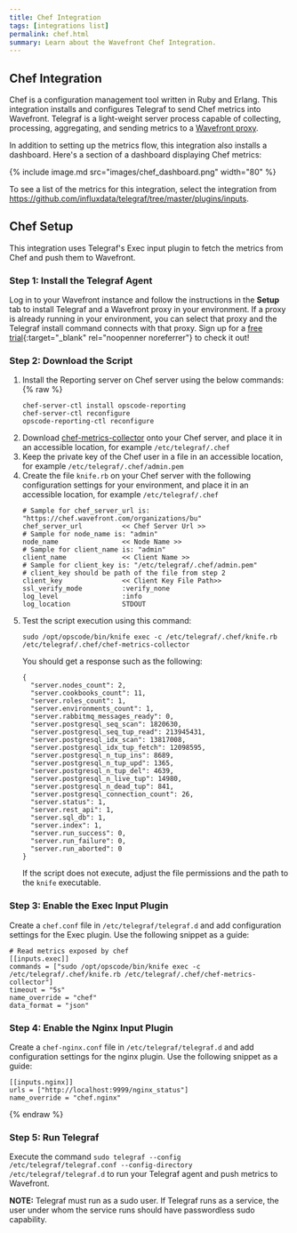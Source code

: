 ```yaml
---
title: Chef Integration
tags: [integrations list]
permalink: chef.html
summary: Learn about the Wavefront Chef Integration.
---
```

## Chef Integration

Chef is a configuration management tool written in Ruby and Erlang. This integration installs and configures Telegraf to send Chef metrics into Wavefront. Telegraf is a light-weight server process capable of collecting, processing, aggregating, and sending metrics to a [Wavefront proxy](https://docs.wavefront.com/proxies.html).

In addition to setting up the metrics flow, this integration also installs a dashboard. Here's a section of a dashboard displaying Chef metrics:

{% include image.md src="images/chef_dashboard.png" width="80" %}


To see a list of the metrics for this integration, select the integration from <https://github.com/influxdata/telegraf/tree/master/plugins/inputs>.
## Chef Setup

This integration uses Telegraf's Exec input plugin to fetch the metrics from Chef and push them to Wavefront.





### Step 1: Install the Telegraf Agent

Log in to your Wavefront instance and follow the instructions in the **Setup** tab to install Telegraf and a Wavefront proxy in your environment. If a proxy is already running in your environment, you can select that proxy and the Telegraf install command connects with that proxy. Sign up for a [free trial](http://wavefront.com/sign-up/?utm_source=docs.vmware.com&utm_medium=referral&utm_campaign=docs-front-page){:target="_blank" rel="noopenner noreferrer"} to check it out!

### Step 2: Download the Script

1. Install the Reporting server on Chef server using the below commands:{% raw %}
   ```
   chef-server-ctl install opscode-reporting
   chef-server-ctl reconfigure
   opscode-reporting-ctl reconfigure
   ```
2. Download [chef-metrics-collector](https://raw.githubusercontent.com/wavefrontHQ/integrations/master/chef/chef-metrics-collector) onto your Chef server, and place it in an accessible location, for example `/etc/telegraf/.chef`
3. Keep the private key of the Chef user in a file in an accessible location, for example `/etc/telegraf/.chef/admin.pem`
4. Create the file `knife.rb` on your Chef server with the following configuration settings for your environment, and place it in an accessible location, for example `/etc/telegraf/.chef`
   ```
   # Sample for chef_server_url is: "https://chef.wavefront.com/organizations/bu"
   chef_server_url          << Chef Server Url >>
   # Sample for node_name is: "admin"
   node_name                << Node Name >>
   # Sample for client_name is: "admin"
   client_name              << Client Name >>
   # Sample for client_key is: "/etc/telegraf/.chef/admin.pem"
   # client_key should be path of the file from step 2
   client_key               << Client Key File Path>>
   ssl_verify_mode          :verify_none
   log_level                :info
   log_location             STDOUT
   ```
5. Test the script execution using this command:
    ```
    sudo /opt/opscode/bin/knife exec -c /etc/telegraf/.chef/knife.rb /etc/telegraf/.chef/chef-metrics-collector
    ```
    You should get a response such as the following:
    ```
    {
      "server.nodes_count": 2,
      "server.cookbooks_count": 11,
      "server.roles_count": 1,
      "server.environments_count": 1,
      "server.rabbitmq_messages_ready": 0,
      "server.postgresql_seq_scan": 1820630,
      "server.postgresql_seq_tup_read": 213945431,
      "server.postgresql_idx_scan": 13817008,
      "server.postgresql_idx_tup_fetch": 12098595,
      "server.postgresql_n_tup_ins": 8689,
      "server.postgresql_n_tup_upd": 1365,
      "server.postgresql_n_tup_del": 4639,
      "server.postgresql_n_live_tup": 14980,
      "server.postgresql_n_dead_tup": 841,
      "server.postgresql_connection_count": 26,
      "server.status": 1,
      "server.rest_api": 1,
      "server.sql_db": 1,
      "server.index": 1,
      "server.run_success": 0,
      "server.run_failure": 0,
      "server.run_aborted": 0
    }
    ```
    If the script does not execute, adjust the file permissions and the path to the `knife` executable.

### Step 3: Enable the Exec Input Plugin

Create a `chef.conf` file in `/etc/telegraf/telegraf.d` and add configuration settings for the Exec plugin. Use the following snippet as a guide:

   ```
# Read metrics exposed by chef
[[inputs.exec]]
  commands = ["sudo /opt/opscode/bin/knife exec -c /etc/telegraf/.chef/knife.rb /etc/telegraf/.chef/chef-metrics-collector"]
  timeout = "5s"
  name_override = "chef"
  data_format = "json"
   ```

### Step 4: Enable the Nginx Input Plugin

Create a `chef-nginx.conf` file in `/etc/telegraf/telegraf.d` and add configuration settings for the nginx plugin. Use the following snippet as a guide:

   ```
[[inputs.nginx]]
  urls = ["http://localhost:9999/nginx_status"]
  name_override = "chef.nginx"
   ```
{% endraw %}

### Step 5: Run Telegraf

Execute the command `sudo telegraf --config /etc/telegraf/telegraf.conf --config-directory /etc/telegraf/telegraf.d` to run your Telegraf agent and push metrics to Wavefront.
  
**NOTE:** Telegraf must run as a sudo user. If Telegraf runs as a service, the user under whom the service runs should have passwordless sudo capability.

